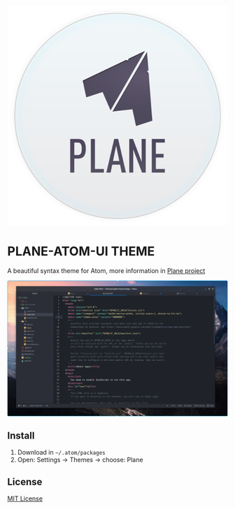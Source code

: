 <p align="center">
<img src="assets/icon.svg" />
</p>


# PLANE-ATOM-UI THEME

A beautiful syntax theme for Atom, more information in [Plane project](https://github.com/wfpaisa/plane)

<p align="center">
<img src="assets/screenshots/screenshot-01.png" />
</p>

## Install
1. Download in `~/.atom/packages`
2. Open: Settings -> Themes -> choose: Plane


## License

[MIT License](./LICENSE)
